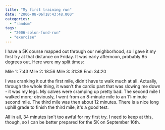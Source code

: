 ```yaml
---
title: "My first training run"
date: "2006-08-06T18:43:48.000"
categories: 
  - "random"
tags: 
  - "2006-solon-fund-run"
  - "exercise"
---
```


I have a 5K course mapped out through our neighborhood, so I gave it my first try at that distance on Friday. It was early afternoon, probably 85 degrees out. Here were my split times:

Mile 1: 7:43 Mile 2: 18:56 Mile 3: 31:38 End: 34:20

I was cranking it out the first mile, didn't have to walk much at all. Actually, through the whole thing, it wasn't the cardio part that was slowing me down - it was my legs. My calves were cramping up pretty bad. The second mile I walked more; obviously, I went from an 8-minute mile to an 11-minute second mile. The third mile was then about 12 minutes. There is a nice long uphill grade to finish the third mile, it's a good test.

All in all, 34 minutes isn't too awful for my first try. I need to keep at this, though, so I can be better prepared for the 5K on September 16th.
